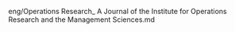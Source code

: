 eng/Operations Research_ A Journal of the Institute for Operations Research and the Management Sciences.md